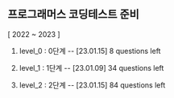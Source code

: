 ## 프로그래머스 코딩테스트 준비

[ 2022 ~ 2023 ]

1. level_0 : 0단계
 -- [23.01.15] 8 questions left

2. level_1 : 1단계
 -- [23.01.09] 34 questions left
 
3. level_2 : 2단계
 -- [23.01.15] 84 questions left